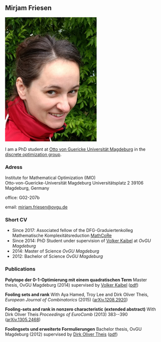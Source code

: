 ## Mirjam Friesen

![](profil.jpg)

I am a PhD student at [Otto von Guericke Universität Magdeburg](www.ovgu.de) in the [discrete optimization group](http://www.math.uni-magdeburg.de/institute/imo/ag_kaibel/).

### Adress
Institute for Mathematical Optimization (IMO)</br>
Otto-von-Guericke-Universität Magdeburg
Universitätsplatz 2
39106 Magdeburg, Germany 

office: G02-207b

email: [mirjam.friesen@ovgu.de](mailto:mirjam.friesen@ovgu.de)


### Short CV

- Since 2017: Associated fellow of the DFG-Graduiertenkolleg Mathematische Komplexitätsreduction [MathCoRe](https://www.mathcore.ovgu.de/)
- Since 2014: PhD Student under supervision of [Volker Kaibel](http://www.math.uni-magdeburg.de/~kaibel/) at _OvGU Magdeburg_
- 2014: Master of Science _OvGU Magdeburg_
- 2012: Bachelor of Science _OvGU Magdeburg_

### Publications

**Polytope der 0-1-Optimierung mit einem quadratischen Term**
Master thesis, OvGU Magdeburg (2014)
supervised by [Volker Kaibel](http://www.math.uni-magdeburg.de/~kaibel/) 
([pdf](masterarbeit.pdf))

**Fooling sets and rank**
With Aya Hamed, Troy Lee and Dirk Oliver Theis,
_European Journal of Combinatorics_ (2015)
([arXiv.1208.2920](https://arxiv.org/abs/1208.2920))

**Fooling-sets and rank in nonzero characteristic (extended abstract)**
With Dirk Oliver Theis
_Proceedings of EuroComb_ (2013) 383--390
([arXiv.1305.2468](https://arxiv.org/abs/1305.2468))

**Foolingsets und erweiterte Formulierungen**
Bachelor thesis, OvGU Magdeburg (2012)
supervised by [Dirk Oliver Theis](https://www.theory.cs.ut.ee/people/dot)
([pdf](bachelorarbeit.pdf))

